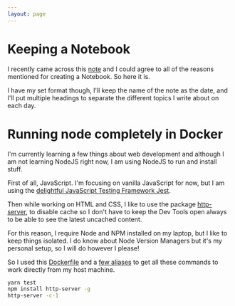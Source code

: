 ```yaml
---
layout: page
---
```


# Keeping a Notebook

I recently came across this [note](https://notebook.lachlanjc.me/2019-09-06_keeping_a_notebook/) and I could agree to all of the reasons mentioned for creating a Notebook. So here it is.

I have my set format though, I'll keep the name of the note as the date, and I'll put multiple headings to separate the different topics I write about on each day.

# Running node completely in Docker

I'm currently learning a few things about web development and although I am not learning NodeJS right now, I am using NodeJS to run and install stuff.

First of all, JavaScript. I'm focusing on vanilla JavaScript for now, but I am using the [delightful JavaScript Testing Framework Jest](https://jestjs.io).

Then while working on HTML and CSS, I like to use the package [http-server](https://github.com/http-party/http-server), to disable cache so I don't have to keep the Dev Tools open always to be able to see the latest uncached content.

For this reason, I require Node and NPM installed on my laptop, but I like to keep things isolated. I do know about Node Version Managers but it's my personal setup, so I will do however I please!

So I used this [Dockerfile](https://github.com/mbtamuli/dockerfiles/blob/master/node/Dockerfile) and a [few aliases](https://github.com/mbtamuli/dotfiles/blob/master/.zsh_aliases#L154-L162) to get all these commands to work directly from my host machine.
```bash
yarn test
npm install http-server -g
http-server -c-1
```
